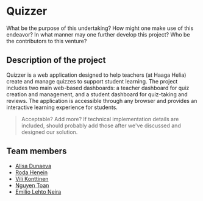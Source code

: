 # Quizzer

What be the purpose of this undertaking?
How might one make use of this endeavor?
In what manner may one further develop this project?
Who be the contributors to this venture?

## Description of the project

Quizzer is a web application designed to help teachers (at Haaga Helia) create and manage quizzes to support student learning. 
The project includes two main web-based dashboards: a teacher dashboard for quiz creation and management, and a student dashboard for quiz-taking and reviews. 
The application is accessible through any browser and provides an interactive learning experience for students.

> Acceptable? Add more? If technical implementation details are included, should probably add those after we've discussed and designed our solution.

## Team members 

- [Alisa Dunaeva](https://github.com/dunaevaalisa)
- [Roda Henein](https://github.com/hxrda)
- [Vili Konttinen](https://github.com/ViliKon)
- [Nguyen Toan](https://github.com/tnguyen3537)
- [Emilio Lehto Neira](https://github.com/emiliolehto)
